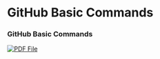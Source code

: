 # GitHub Basic Commands



### GitHub Basic Commands

[![PDF File][PDF-shield]][PDF-url]

[PDF-shield]: https://img.shields.io/badge/-PDF-black.svg?style=for-the-badge&logo=adobe&colorB=555
[PDF-url]: https://github.com/SRK70900/GitHub-Basic-Comands/blob/master/GitHubBasicCommands.pdf
